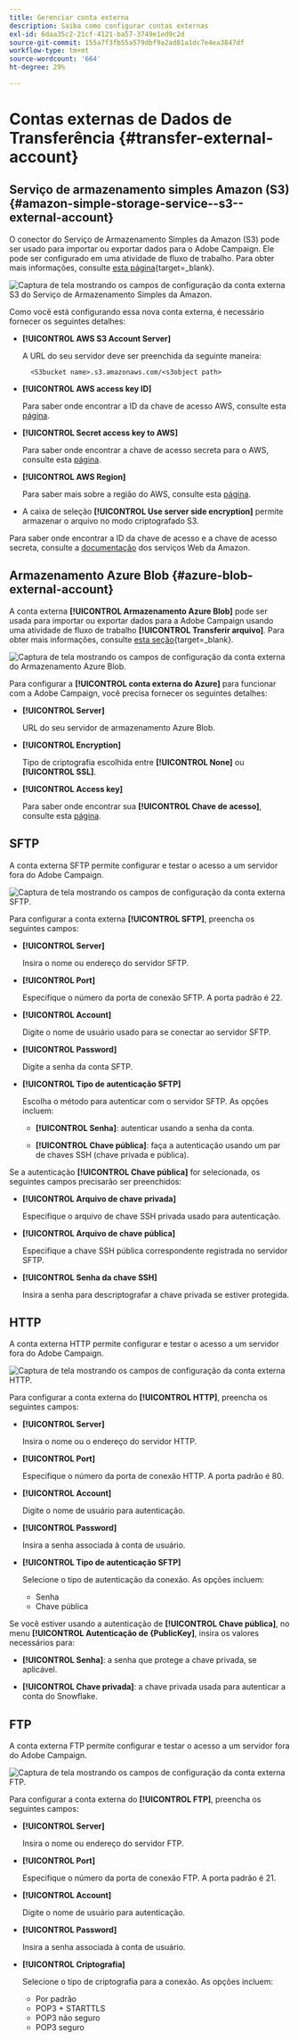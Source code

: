 ```yaml
---
title: Gerenciar conta externa
description: Saiba como configurar contas externas
exl-id: 6daa35c2-21cf-4121-ba57-3749e1ed9c2d
source-git-commit: 155a7f3fb55a579dbf9a2ad81a1dc7e4ea3847df
workflow-type: tm+mt
source-wordcount: '664'
ht-degree: 29%

---
```


# Contas externas de Dados de Transferência {#transfer-external-account}

## Serviço de armazenamento simples Amazon (S3) {#amazon-simple-storage-service--s3--external-account}

O conector do Serviço de Armazenamento Simples da Amazon (S3) pode ser usado para importar ou exportar dados para o Adobe Campaign. Ele pode ser configurado em uma atividade de fluxo de trabalho. Para obter mais informações, consulte [esta página](https://experienceleague.adobe.com/en/docs/campaign-web/v8/wf/design-workflows/transfer-file){target=_blank}.

![Captura de tela mostrando os campos de configuração da conta externa S3 do Serviço de Armazenamento Simples da Amazon.](assets/external-AWS.png)

Como você está configurando essa nova conta externa, é necessário fornecer os seguintes detalhes:

* **[!UICONTROL AWS S3 Account Server]**

  A URL do seu servidor deve ser preenchida da seguinte maneira:

  `  <S3bucket name>.s3.amazonaws.com/<s3object path>`

* **[!UICONTROL AWS access key ID]**

  Para saber onde encontrar a ID da chave de acesso AWS, consulte esta [página](https://docs.aws.amazon.com/general/latest/gr/aws-sec-cred-types.html#access-keys-and-secret-access-keys).

* **[!UICONTROL Secret access key to AWS]**

  Para saber onde encontrar a chave de acesso secreta para o AWS, consulte esta [página](https://aws.amazon.com/fr/blogs/security/wheres-my-secret-access-key/).

* **[!UICONTROL AWS Region]**

  Para saber mais sobre a região do AWS, consulte esta [página](https://aws.amazon.com/about-aws/global-infrastructure/regions_az/).

* A caixa de seleção **[!UICONTROL Use server side encryption]** permite armazenar o arquivo no modo criptografado S3.

Para saber onde encontrar a ID da chave de acesso e a chave de acesso secreta, consulte a [documentação](https://docs.aws.amazon.com/general/latest/gr/aws-sec-cred-types.html#access-keys-and-secret-access-keys) dos serviços Web da Amazon.

## Armazenamento Azure Blob {#azure-blob-external-account}

A conta externa **[!UICONTROL Armazenamento Azure Blob]** pode ser usada para importar ou exportar dados para a Adobe Campaign usando uma atividade de fluxo de trabalho **[!UICONTROL Transferir arquivo]**. Para obter mais informações, consulte [esta seção](https://experienceleague.adobe.com/en/docs/campaign-web/v8/wf/design-workflows/transfer-file){target=_blank}.

![Captura de tela mostrando os campos de configuração da conta externa do Armazenamento Azure Blob.](assets/external-azure.png)

Para configurar a **[!UICONTROL conta externa do Azure]** para funcionar com a Adobe Campaign, você precisa fornecer os seguintes detalhes:

* **[!UICONTROL Server]**

  URL do seu servidor de armazenamento Azure Blob.

* **[!UICONTROL Encryption]**

  Tipo de criptografia escolhida entre **[!UICONTROL None]** ou **[!UICONTROL SSL]**.

* **[!UICONTROL Access key]**

  Para saber onde encontrar sua **[!UICONTROL Chave de acesso]**, consulte esta [página](https://docs.microsoft.com/en-us/azure/storage/common/storage-account-keys-manage?tabs=azure-portal).

## SFTP

A conta externa SFTP permite configurar e testar o acesso a um servidor fora do Adobe Campaign.

![Captura de tela mostrando os campos de configuração da conta externa SFTP.](assets/ext-account-sftp.png)

Para configurar a conta externa **[!UICONTROL SFTP]**, preencha os seguintes campos:

* **[!UICONTROL Server]**

  Insira o nome ou endereço do servidor SFTP.

* **[!UICONTROL Port]**

  Especifique o número da porta de conexão SFTP. A porta padrão é 22.

* **[!UICONTROL Account]**

  Digite o nome de usuário usado para se conectar ao servidor SFTP.

* **[!UICONTROL Password]**

  Digite a senha da conta SFTP.

* **[!UICONTROL Tipo de autenticação SFTP]**

  Escolha o método para autenticar com o servidor SFTP. As opções incluem:

   * **[!UICONTROL Senha]**: autenticar usando a senha da conta.

   * **[!UICONTROL Chave pública]**: faça a autenticação usando um par de chaves SSH (chave privada e pública).

Se a autenticação **[!UICONTROL Chave pública]** for selecionada, os seguintes campos precisarão ser preenchidos:

* **[!UICONTROL Arquivo de chave privada]**

  Especifique o arquivo de chave SSH privada usado para autenticação.

* **[!UICONTROL Arquivo de chave pública]**

  Especifique a chave SSH pública correspondente registrada no servidor SFTP.

* **[!UICONTROL Senha da chave SSH]**

  Insira a senha para descriptografar a chave privada se estiver protegida.

## HTTP

A conta externa HTTP permite configurar e testar o acesso a um servidor fora do Adobe Campaign.

![Captura de tela mostrando os campos de configuração da conta externa HTTP.](assets/ext-account-http.png)

Para configurar a conta externa do **[!UICONTROL HTTP]**, preencha os seguintes campos:

* **[!UICONTROL Server]**

  Insira o nome ou o endereço do servidor HTTP.

* **[!UICONTROL Port]**

  Especifique o número da porta de conexão HTTP. A porta padrão é 80.

* **[!UICONTROL Account]**

  Digite o nome de usuário para autenticação.

* **[!UICONTROL Password]**

  Insira a senha associada à conta de usuário.

* **[!UICONTROL Tipo de autenticação SFTP]**

  Selecione o tipo de autenticação da conexão. As opções incluem:

   * Senha
   * Chave pública

Se você estiver usando a autenticação de **[!UICONTROL Chave pública]**, no menu **[!UICONTROL Autenticação de {PublicKey]**, insira os valores necessários para:

* **[!UICONTROL Senha]**: a senha que protege a chave privada, se aplicável.

* **[!UICONTROL Chave privada]**: a chave privada usada para autenticar a conta do Snowflake.



## FTP

A conta externa FTP permite configurar e testar o acesso a um servidor fora do Adobe Campaign.

![Captura de tela mostrando os campos de configuração da conta externa FTP.](assets/ext-account-ftp.png)

Para configurar a conta externa do **[!UICONTROL FTP]**, preencha os seguintes campos:

* **[!UICONTROL Server]**

  Insira o nome ou endereço do servidor FTP.

* **[!UICONTROL Port]**

  Especifique o número da porta de conexão FTP. A porta padrão é 21.

* **[!UICONTROL Account]**

  Digite o nome de usuário para autenticação.

* **[!UICONTROL Password]**

  Insira a senha associada à conta de usuário.

* **[!UICONTROL Criptografia]**

  Selecione o tipo de criptografia para a conexão. As opções incluem:

   * Por padrão
   * POP3 + STARTTLS
   * POP3 não seguro
   * POP3 seguro
